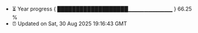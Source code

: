 - ⏳ Year progress { ███████████████████▁▁▁▁▁▁▁▁▁▁▁ } 66.25 %
- ⏰ Updated on Sat, 30 Aug 2025 19:16:43 GMT

